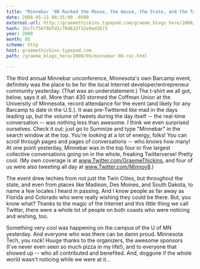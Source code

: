 ```yaml
---
title: "Minnebar '08 Rocked the Mouse, the House, the State, and the Twitterverse"
date: 2008-05-11 08:35:00 -0500
external-url: http://graemethickins.typepad.com/graeme_blogs_here/2008/05/minnebar-08-roc.html
hash: 3bcfcf56f8dfd1c70d632f32e9ad2673
year: 2008
month: 05
scheme: http
host: graemethickins.typepad.com
path: /graeme_blogs_here/2008/05/minnebar-08-roc.html

---
```


The third annual Minnebar unconference, Minnesota's own Barcamp event, definitely was the place to be for the local Internet developer/entrepreneur community yesterday. (That was an understatement.) The t-shirt we all got, below, says it all. 
More than 430 stormed the Coffman Union at the University of Minnesota, record attendance for the event (and likely for any Barcamp to date in the U.S.). It was pre-Twittered like mad in the days leading up, but the volume of tweets during the day itself -- the real-time conversation -- was nothing less than awesome. I think we even surprised ourselves. Check it out: just go to Summize and type "Minnebar" in the search window at the top. You're looking at a lot of energy, folks! You can scroll through pages and pages of conversations -- who knows how many! At one point yesterday, Minnebar was in the top four or five largest collective conversations going on in the whole, freaking Twitterverse! Pretty cool. (My own coverage is at www.Twitter.com/GraemeThickins, and four of us were also tweeting all day at www.Twitter.com/Minnov8.)


The event drew techies from not just the Twin Cities, but throughout the state, and even from places like Madison, Des Moines, and South Dakota, to name a few locales I heard in passing. And I know people as far away as Florida and Colorado who were really wishing they could be there. But, you know what? Thanks to the magic of the Internet and this little thing we call Twitter, there were a whole lot of people on both coasts who were noticing and wishing, too. 



Something very cool was happening on the campus of the U of MN yesterday. And everyone who was there can be damn proud. Minnesota Tech, you rock! Huuge thanks to the organizers, the awesome sponsors (I've never even seen so much pizza in my life!), and to everyone that showed up -- who all contributed and benefited. And, doggone if the whole world wasn't noticing while we were at it...
